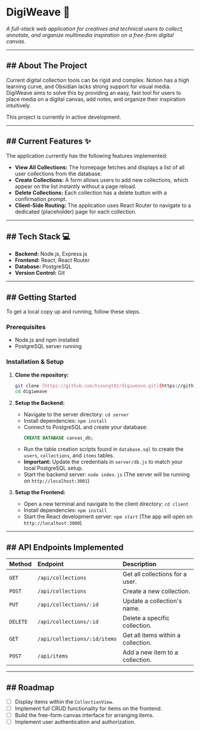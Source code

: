 # DigiWeave 🎨

*A full-stack web application for creatives and technical users to collect, annotate, and organize multimedia inspiration on a free-form digital canvas.*

---

## ## About The Project

Current digital collection tools can be rigid and complex. Notion has a high learning curve, and Obsidian lacks strong support for visual media. DigiWeave aims to solve this by providing an easy, fast tool for users to place media on a digital canvas, add notes, and organize their inspiration intuitively.

This project is currently in active development.

---

## ## Current Features ✨

The application currently has the following features implemented:

* **View All Collections:** The homepage fetches and displays a list of all user collections from the database.
* **Create Collections:** A form allows users to add new collections, which appear on the list instantly without a page reload.
* **Delete Collections:** Each collection has a delete button with a confirmation prompt.
* **Client-Side Routing:** The application uses React Router to navigate to a dedicated (placeholder) page for each collection.

---

## ## Tech Stack 💻

* **Backend:** Node.js, Express.js
* **Frontend:** React, React Router
* **Database:** PostgreSQL
* **Version Control:** Git

---

## ## Getting Started

To get a local copy up and running, follow these steps.

### Prerequisites

* Node.js and npm installed
* PostgreSQL server running

### Installation & Setup

1.  **Clone the repository:**
    ```sh
    git clone [https://github.com/hieungt02/digiweave.git](https://github.com/hieungt02/digiweave.git)
    cd digiweave
    ```

2.  **Setup the Backend:**
    * Navigate to the server directory: `cd server`
    * Install dependencies: `npm install`
    * Connect to PostgreSQL and create your database:
        ```sql
        CREATE DATABASE canvas_db;
        ```
    * Run the table creation scripts found in `database.sql` to create the `users`, `collections`, and `items` tables.
    * **Important:** Update the credentials in `server/db.js` to match your local PostgreSQL setup.
    * Start the backend server: `node index.js` (The server will be running on `http://localhost:3001`)

3.  **Setup the Frontend:**
    * Open a new terminal and navigate to the client directory: `cd client`
    * Install dependencies: `npm install`
    * Start the React development server: `npm start` (The app will open on `http://localhost:3000`)

---

## ## API Endpoints Implemented

| Method | Endpoint                    | Description                                |
| :----- | :-------------------------- | :----------------------------------------- |
| `GET`  | `/api/collections`          | Get all collections for a user.            |
| `POST` | `/api/collections`          | Create a new collection.                   |
| `PUT`  | `/api/collections/:id`      | Update a collection's name.                |
| `DELETE`| `/api/collections/:id`      | Delete a specific collection.              |
| `GET`  | `/api/collections/:id/items`| Get all items within a collection.         |
| `POST` | `/api/items`                | Add a new item to a collection.            |

---

## ## Roadmap

* [ ] Display items within the `CollectionView`.
* [ ] Implement full CRUD functionality for items on the frontend.
* [ ] Build the free-form canvas interface for arranging items.
* [ ] Implement user authentication and authorization.